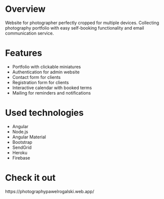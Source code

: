 <h1>Overview</h1>
<p>Website for photographer perfectly cropped for multiple devices. Collecting photography portfolio with easy self-booking functionality and email communication service.</p>

<h1>Features</h1>
<ul>
    <li>Portfolio with clickable miniatures</li>
    <li>Authentication for admin website</li>
    <li>Contact form for clients</li>
    <li>Registration form for clients</li>
    <li>Interactive calendar with booked terms</li>
    <li>Mailing for reminders and notifications</li>
</ul>

<h1>Used technologies</h1>
<ul>
    <li>Angular</li>
    <li>Node.js</li>
    <li>Angular Material</li>
    <li>Bootstrap</li>
    <li>SendGrid</li>
    <li>Heroku</li>
    <li>Firebase</li>
</ul>

<h1>Check it out</h1>
<a>https://photographypawelrogalski.web.app/</a>
